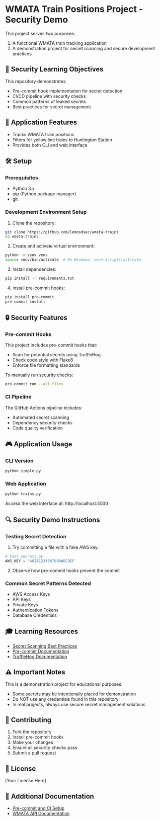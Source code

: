 # WMATA Train Positions Project - Security Demo

This project serves two purposes:
1. A functional WMATA train tracking application
2. A demonstration project for secret scanning and secure development practices

## 🎯 Security Learning Objectives

This repository demonstrates:
- Pre-commit hook implementation for secret detection
- CI/CD pipeline with security checks
- Common patterns of leaked secrets
- Best practices for secret management

## 🚂 Application Features

- Tracks WMATA train positions
- Filters for yellow line trains to Huntington Station
- Provides both CLI and web interface

## 🛠️ Setup

### Prerequisites

- Python 3.x
- pip (Python package manager)
- git

### Development Environment Setup

1. Clone the repository:
```bash
git clone https://github.com/lemosdsec/wmata-trains
cd wmata-trains
```

2. Create and activate virtual environment:
```bash
python -m venv venv
source venv/bin/activate  # On Windows: venv\Scripts\activate
```

3. Install dependencies:
```bash
pip install -r requirements.txt
```

4. Install pre-commit hooks:
```bash
pip install pre-commit
pre-commit install
```

## 🔒 Security Features

### Pre-commit Hooks

This project includes pre-commit hooks that:
- Scan for potential secrets using TruffleHog
- Check code style with Flake8
- Enforce file formatting standards

To manually run security checks:
```bash
pre-commit run --all-files
```

### CI Pipeline

The GitHub Actions pipeline includes:
- Automated secret scanning
- Dependency security checks
- Code quality verification

## 🎮 Application Usage

### CLI Version
```bash
python simple.py
```

### Web Application
```bash
python trains.py
```
Access the web interface at: http://localhost:5000

## 🔍 Security Demo Instructions

### Testing Secret Detection

1. Try committing a file with a fake AWS key:
```python
# test_secrets.py
AWS_KEY = 'AKIA1234567890ABCDEF'
```

2. Observe how pre-commit hooks prevent the commit

### Common Secret Patterns Detected

- AWS Access Keys
- API Keys
- Private Keys
- Authentication Tokens
- Database Credentials

## 🎓 Learning Resources

- [Secret Scanning Best Practices](link-to-resource)
- [Pre-commit Documentation](https://pre-commit.com/)
- [TruffleHog Documentation](https://github.com/trufflesecurity/trufflehog)

## ⚠️ Important Notes

This is a demonstration project for educational purposes:
- Some secrets may be intentionally placed for demonstration
- Do NOT use any credentials found in this repository
- In real projects, always use secure secret management solutions

## 🤝 Contributing

1. Fork the repository
2. Install pre-commit hooks
3. Make your changes
4. Ensure all security checks pass
5. Submit a pull request

## 📝 License

[Your License Here]

## 🔗 Additional Documentation

- [Pre-commit and CI Setup](docs/security-checks.md)
- [WMATA API Documentation](docs/api-docs.md)